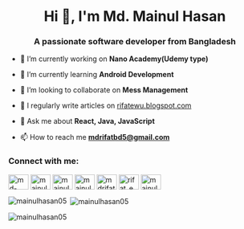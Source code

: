 <h1 align="center">Hi 👋, I'm Md. Mainul Hasan</h1>
<h3 align="center">A passionate software developer from Bangladesh</h3>

- 🔭 I’m currently working on **Nano Academy(Udemy type)**

- 🌱 I’m currently learning **Android Development**

- 👯 I’m looking to collaborate on **Mess Management**

- 📝 I regularly write articles on [rifatewu.blogspot.com](rifatewu.blogspot.com)

- 💬 Ask me about **React, Java, JavaScript**

- 📫 How to reach me **mdrifatbd5@gmail.com**

<h3 align="left">Connect with me:</h3>
<p align="left">
<a href="https://linkedin.com/in/md-mainul-hasan-bb0833225" target="blank"><img align="center" src="https://raw.githubusercontent.com/rahuldkjain/github-profile-readme-generator/master/src/images/icons/Social/linked-in-alt.svg" alt="md-mainul-hasan-bb0833225" height="30" width="40" /></a>
<a href="https://fb.com/mainul.hasanrifat.790" target="blank"><img align="center" src="https://raw.githubusercontent.com/rahuldkjain/github-profile-readme-generator/master/src/images/icons/Social/facebook.svg" alt="mainul.hasanrifat.790" height="30" width="40" /></a>
<a href="https://www.youtube.com/channel/UCVc1cvB4ziX-3ZxAVuQPXGg" target="blank"><img align="center" src="https://raw.githubusercontent.com/rahuldkjain/github-profile-readme-generator/master/src/images/icons/Social/youtube.svg" alt="mainul hasan rifat" height="30" width="40" /></a>
<a href="https://www.codechef.com/users/mainul_hasan05" target="blank"><img align="center" src="https://cdn.jsdelivr.net/npm/simple-icons@3.1.0/icons/codechef.svg" alt="mainul_hasan05" height="30" width="40" /></a>
<a href="https://www.hackerrank.com/mdrifatbd5" target="blank"><img align="center" src="https://raw.githubusercontent.com/rahuldkjain/github-profile-readme-generator/master/src/images/icons/Social/hackerrank.svg" alt="mdrifatbd5" height="30" width="40" /></a>
<a href="https://codeforces.com/profile/rifat_ewu" target="blank"><img align="center" src="https://raw.githubusercontent.com/rahuldkjain/github-profile-readme-generator/master/src/images/icons/Social/codeforces.svg" alt="rifat_ewu" height="30" width="40" /></a>
<a href="https://www.hackerearth.com/mainul4" target="blank"><img align="center" src="https://raw.githubusercontent.com/rahuldkjain/github-profile-readme-generator/master/src/images/icons/Social/hackerearth.svg" alt="mainul4" height="30" width="40" /></a>
</p>

<p><img align="left" src="https://github-readme-stats.vercel.app/api/top-langs?username=mainulhasan05&show_icons=true&locale=en&layout=compact" alt="mainulhasan05" /></p>
<span></span>
<p>&nbsp;<img align="center" src="https://github-readme-stats.vercel.app/api?username=mainulhasan05&show_icons=true&locale=en" alt="mainulhasan05" /></p>

<p><img align="center" src="https://github-readme-streak-stats.herokuapp.com/?user=mainulhasan05&" alt="mainulhasan05" /></p>
